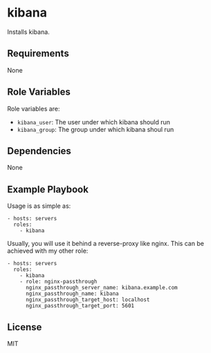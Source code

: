 kibana
============

Installs kibana.

Requirements
------------

None

Role Variables
--------------

Role variables are:

- `kibana_user`: The user under which kibana should run
- `kibana_group`: The group under which kibana shoul run

Dependencies
------------

None

Example Playbook
----------------

Usage is as simple as:

    - hosts: servers
      roles:
        - kibana

Usually, you will use it behind a reverse-proxy like nginx. This can be
achieved with my other role:

    - hosts: servers
      roles:
        - kibana
        - role: nginx-passthrough
          nginx_passthrough_server_name: kibana.example.com
          nginx_passthrough_name: kibana
          nginx_passthrough_target_host: localhost
          nginx_passthrough_target_port: 5601

License
-------

MIT
